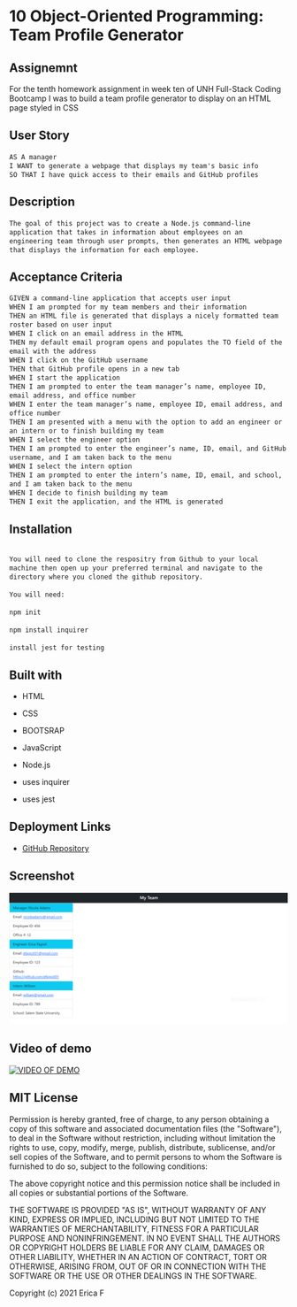 # 10 Object-Oriented Programming: Team Profile Generator

## Assignemnt

For the tenth homework assignment in week ten of UNH Full-Stack Coding Bootcamp I was to build a team profile generator to display on an HTML page styled in CSS


## User Story

```
AS A manager
I WANT to generate a webpage that displays my team's basic info
SO THAT I have quick access to their emails and GitHub profiles
```


## Description
```
The goal of this project was to create a Node.js command-line application that takes in information about employees on an engineering team through user prompts, then generates an HTML webpage that displays the information for each employee. 
```


## Acceptance Criteria

```
GIVEN a command-line application that accepts user input
WHEN I am prompted for my team members and their information
THEN an HTML file is generated that displays a nicely formatted team roster based on user input
WHEN I click on an email address in the HTML
THEN my default email program opens and populates the TO field of the email with the address
WHEN I click on the GitHub username
THEN that GitHub profile opens in a new tab
WHEN I start the application
THEN I am prompted to enter the team manager’s name, employee ID, email address, and office number
WHEN I enter the team manager’s name, employee ID, email address, and office number
THEN I am presented with a menu with the option to add an engineer or an intern or to finish building my team
WHEN I select the engineer option
THEN I am prompted to enter the engineer’s name, ID, email, and GitHub username, and I am taken back to the menu
WHEN I select the intern option
THEN I am prompted to enter the intern’s name, ID, email, and school, and I am taken back to the menu
WHEN I decide to finish building my team
THEN I exit the application, and the HTML is generated
```


## Installation
```

You will need to clone the respositry from Github to your local machine then open up your preferred terminal and navigate to the directory where you cloned the github repository.

You will need:

npm init

npm install inquirer

install jest for testing
```


## Built with


* HTML
* CSS
* BOOTSRAP
* JavaScript
* Node.js

* uses inquirer
* uses jest

## Deployment Links

* [GitHub Repository](https://github.com/efagioli01/team-profile-generator)


## Screenshot

![screenshot](./images/team.PNG)





## Video of demo 
[![VIDEO OF DEMO](https://img.youtube.com/v=s53sVA08CKg.jpg)](https://youtu.be/s53sVA08CKg)











 ## MIT License



Permission is hereby granted, free of charge, to any person obtaining a copy
of this software and associated documentation files (the "Software"), to deal
in the Software without restriction, including without limitation the rights
to use, copy, modify, merge, publish, distribute, sublicense, and/or sell
copies of the Software, and to permit persons to whom the Software is
furnished to do so, subject to the following conditions:

The above copyright notice and this permission notice shall be included in all
copies or substantial portions of the Software.

THE SOFTWARE IS PROVIDED "AS IS", WITHOUT WARRANTY OF ANY KIND, EXPRESS OR
IMPLIED, INCLUDING BUT NOT LIMITED TO THE WARRANTIES OF MERCHANTABILITY,
FITNESS FOR A PARTICULAR PURPOSE AND NONINFRINGEMENT. IN NO EVENT SHALL THE
AUTHORS OR COPYRIGHT HOLDERS BE LIABLE FOR ANY CLAIM, DAMAGES OR OTHER
LIABILITY, WHETHER IN AN ACTION OF CONTRACT, TORT OR OTHERWISE, ARISING FROM,
OUT OF OR IN CONNECTION WITH THE SOFTWARE OR THE USE OR OTHER DEALINGS IN THE
SOFTWARE.




Copyright (c) 2021 Erica F






